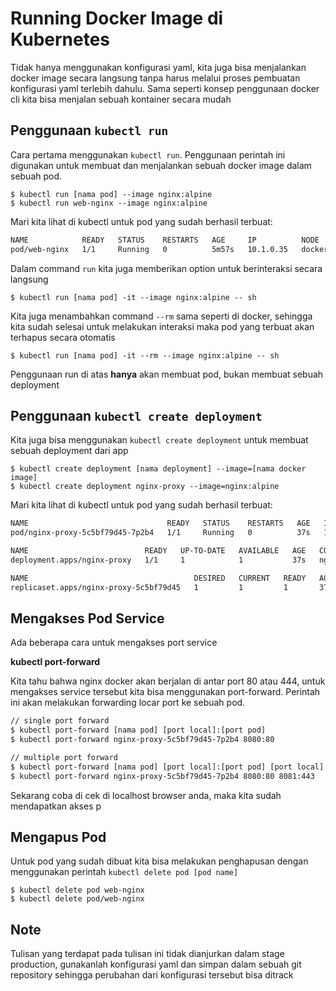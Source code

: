 # Running Docker Image di Kubernetes

Tidak hanya menggunakan konfigurasi yaml, kita juga bisa menjalankan docker image secara langsung tanpa harus 
melalui proses pembuatan konfigurasi yaml terlebih dahulu. Sama seperti konsep penggunaan docker cli kita
bisa menjalan sebuah kontainer secara mudah

## Penggunaan `kubectl run`

Cara pertama menggunakan `kubectl run`. Penggunaan perintah ini digunakan untuk membuat dan menjalankan 
sebuah docker image dalam sebuah pod. 

```
$ kubectl run [nama pod] --image nginx:alpine
$ kubectl run web-nginx --image nginx:alpine
```

Mari kita lihat di kubectl untuk pod yang sudah berhasil terbuat:

```sh
NAME            READY   STATUS    RESTARTS   AGE     IP          NODE             NOMINATED NODE   READINESS GATES
pod/web-nginx   1/1     Running   0          5m57s   10.1.0.35   docker-desktop   <none>           <none>
```

Dalam command `run` kita juga memberikan option untuk berinteraksi secara langsung

```
$ kubectl run [nama pod] -it --image nginx:alpine -- sh
```

Kita juga menambahkan command `--rm` sama seperti di docker, sehingga kita sudah selesai untuk melakukan
interaksi maka pod yang terbuat akan terhapus secara otomatis

```
$ kubectl run [nama pod] -it --rm --image nginx:alpine -- sh
```

Penggunaan run di atas **hanya** akan membuat pod, bukan membuat sebuah deployment

## Penggunaan `kubectl create deployment`

Kita juga bisa menggunakan `kubectl create deployment` untuk membuat sebuah deployment dari app

```
$ kubectl create deployment [nama deployment] --image=[nama docker image]
$ kubectl create deployment nginx-proxy --image=nginx:alpine
```

Mari kita lihat di kubectl untuk pod yang sudah berhasil terbuat:

```sh
NAME                               READY   STATUS    RESTARTS   AGE   IP          NODE             NOMINATED NODE   READINESS GATES
pod/nginx-proxy-5c5bf79d45-7p2b4   1/1     Running   0          37s   10.1.0.37   docker-desktop   <none>           <none>

NAME                          READY   UP-TO-DATE   AVAILABLE   AGE   CONTAINERS   IMAGES         SELECTOR
deployment.apps/nginx-proxy   1/1     1            1           37s   nginx        nginx:alpine   app=nginx-proxy

NAME                                     DESIRED   CURRENT   READY   AGE   CONTAINERS   IMAGES         SELECTOR
replicaset.apps/nginx-proxy-5c5bf79d45   1         1         1       37s   nginx        nginx:alpine   app=nginx-proxy,pod-template-hash=5c5bf79d45
```

## Mengakses Pod Service

Ada beberapa cara untuk mengakses port service

**kubectl port-forward**

Kita tahu bahwa nginx docker akan berjalan di antar port 80 atau 444, untuk mengakses service tersebut kita bisa menggunakan
port-forward. Perintah ini akan melakukan forwarding locar port ke sebuah pod. 

```sh
// single port forward
$ kubectl port-forward [nama pod] [port local]:[port pod]
$ kubectl port-forward nginx-proxy-5c5bf79d45-7p2b4 8080:80

// multiple port forward
$ kubectl port-forward [nama pod] [port local]:[port pod] [port local]:[port pod]
$ kubectl port-forward nginx-proxy-5c5bf79d45-7p2b4 8080:80 8081:443
```

Sekarang coba di cek di localhost browser anda, maka kita sudah mendapatkan akses p

## Mengapus Pod

Untuk pod yang sudah dibuat kita bisa melakukan penghapusan dengan menggunakan perintah `kubectl delete pod [pod name]`

```
$ kubectl delete pod web-nginx
$ kubectl delete pod/web-nginx
```

## Note

Tulisan yang terdapat pada tulisan ini tidak dianjurkan dalam stage production, gunakanlah konfigurasi yaml dan simpan
dalam sebuah git repository sehingga perubahan dari konfigurasi tersebut bisa ditrack

